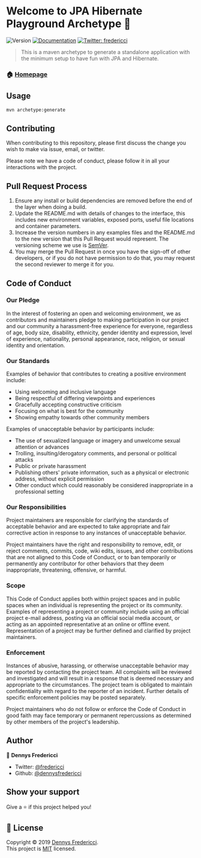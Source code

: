 # Welcome to JPA Hibernate Playground Archetype 👋
![Version](https://img.shields.io/maven-central/v/br.com.fredericci/jpa-hibernate-playground?style=flat-square)
[![Documentation](https://img.shields.io/badge/documentation-yes-brightgreen.svg)](http://dennysfredericci.github.io/jpa-hibernate-playground)
[![Twitter: fredericci](https://img.shields.io/twitter/follow/fredericci?style=social)](https://twitter.com/fredericci)

> This is a maven archetype to generate a standalone application with the minimum setup to have fun with JPA and Hibernate.

### 🏠 [Homepage](http://dennysfredericci.github.io/jpa-hibernate-playground)

## Usage

```sh
mvn archetype:generate
```

## Contributing

When contributing to this repository, please first discuss the change you wish to make via issue, email, or twitter.

Please note we have a code of conduct, please follow it in all your interactions with the project.

## Pull Request Process

1. Ensure any install or build dependencies are removed before the end of the layer when doing a 
   build.
2. Update the README.md with details of changes to the interface, this includes new environment 
   variables, exposed ports, useful file locations and container parameters.
3. Increase the version numbers in any examples files and the README.md to the new version that this
   Pull Request would represent. The versioning scheme we use is [SemVer](http://semver.org/).
4. You may merge the Pull Request in once you have the sign-off of other developers, or if you 
   do not have permission to do that, you may request the second reviewer to merge it for you.

## Code of Conduct

### Our Pledge

In the interest of fostering an open and welcoming environment, we as
contributors and maintainers pledge to making participation in our project and
our community a harassment-free experience for everyone, regardless of age, body
size, disability, ethnicity, gender identity and expression, level of experience,
nationality, personal appearance, race, religion, or sexual identity and
orientation.

### Our Standards

Examples of behavior that contributes to creating a positive environment
include:

* Using welcoming and inclusive language
* Being respectful of differing viewpoints and experiences
* Gracefully accepting constructive criticism
* Focusing on what is best for the community
* Showing empathy towards other community members

Examples of unacceptable behavior by participants include:

* The use of sexualized language or imagery and unwelcome sexual attention or
advances
* Trolling, insulting/derogatory comments, and personal or political attacks
* Public or private harassment
* Publishing others' private information, such as a physical or electronic
  address, without explicit permission
* Other conduct which could reasonably be considered inappropriate in a
  professional setting

### Our Responsibilities

Project maintainers are responsible for clarifying the standards of acceptable
behavior and are expected to take appropriate and fair corrective action in
response to any instances of unacceptable behavior.

Project maintainers have the right and responsibility to remove, edit, or
reject comments, commits, code, wiki edits, issues, and other contributions
that are not aligned to this Code of Conduct, or to ban temporarily or
permanently any contributor for other behaviors that they deem inappropriate,
threatening, offensive, or harmful.

### Scope

This Code of Conduct applies both within project spaces and in public spaces
when an individual is representing the project or its community. Examples of
representing a project or community include using an official project e-mail
address, posting via an official social media account, or acting as an appointed
representative at an online or offline event. Representation of a project may be
further defined and clarified by project maintainers.

### Enforcement

Instances of abusive, harassing, or otherwise unacceptable behavior may be
reported by contacting the project team. All
complaints will be reviewed and investigated and will result in a response that
is deemed necessary and appropriate to the circumstances. The project team is
obligated to maintain confidentiality with regard to the reporter of an incident.
Further details of specific enforcement policies may be posted separately.

Project maintainers who do not follow or enforce the Code of Conduct in good
faith may face temporary or permanent repercussions as determined by other
members of the project's leadership.

## Author

👤 **Dennys Fredericci**

* Twitter: [@fredericci](https://twitter.com/fredericci)
* Github: [@dennysfredericci](https://github.com/dennysfredericci)

## Show your support

Give a ⭐️ if this project helped you!

## 📝 License

Copyright © 2019 [Dennys Fredericci](https://github.com/dennysfredericci).<br />
This project is [MIT](https://github.com/dennysfredericci/jpa-hibernate-playground/blob/master/LICENSE) licensed.